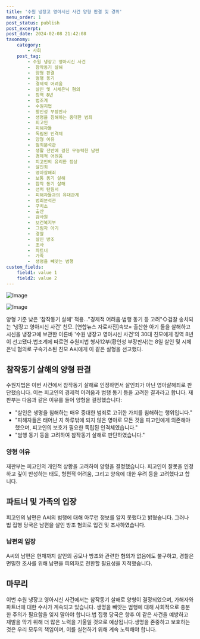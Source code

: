 ```yaml
---
title: '수원 냉장고 영아시신 사건 양형 판결 및 경위'
menu_order: 1
post_status: publish
post_excerpt: 
post_date: 2024-02-08 21:42:08
taxonomy:
    category:
        - 사회
    post_tag:
        - 수원 냉장고 영아시신 사건
        -  참작동기 살해
        -  양형 판결
        -  범행 동기
        -  경제적 어려움
        -  살인 및 시체은닉 혐의
        -  징역 8년
        -  법조계
        -  수원지법
        -  황인성 부장판사
        -  생명을 침해하는 중대한 범죄
        -  피고인
        -  피해자들
        -  독립된 인격체
        -  양형 이유
        -  범죄분석관
        -  생활 전반에 걸친 무능력한 남편
        -  경제적 어려움
        -  피고인의 유리한 정상
        -  살인죄
        -  영아살해죄
        -  보통 동기 살해
        -  참작 동기 살해
        -  선처 탄원서
        -  피해자들과의 유대관계
        -  범죄분석관
        -  구치소
        -  출산
        -  감사원
        -  보건복지부
        -  그림자 아기
        -  경찰
        -  살인 방조
        -  조사
        -  파트너
        -  가족
        -  생명을 빼앗는 범행
custom_fields:
    field1: value 1
    field2: value 2
---
```


![Image](https://imgnews.pstatic.net/image/087/2024/02/08/0001025233_001_20240208205201208.jpg?type=w647)

![Image](https://imgnews.pstatic.net/image/087/2024/02/08/0001025233_002_20240208205201249.jpg?type=w647)

양형 기준 낮은 '참작동기 살해' 적용…"경제적 어려움·범행 동기 등 고려"◇검찰 송치되는 ‘냉장고 영아시신 사건’ 친모. [연합뉴스 자료사진]속보= 출산한 아기 둘을 살해하고 시신을 냉장고에 보관한 이른바 '수원 냉장고 영아시신 사건'의 30대 친모에게 징역 8년이 선고됐다.법조계에 따르면 수원지법 형사12부(황인성 부장판사)는 8일 살인 및 시체은닉 혐의로 구속기소된 친모 A씨에게 이 같은 실형을 선고했다.
## 참작동기 살해의 양형 판결
수원지법은 이번 사건에서 참작동기 살해로 인정하면서 살인죄가 아닌 영아살해죄로 판단했습니다. 이는 피고인의 경제적 어려움과 범행 동기 등을 고려한 결과라고 합니다. 재판부는 다음과 같은 이유를 들어 양형을 결정했습니다:
- "살인은 생명을 침해하는 매우 중대한 범죄로 고귀한 가치를 침해하는 행위입니다."
- "피해자들은 태어난 지 하루밖에 되지 않은 영아로 모든 것을 피고인에게 의존해야 했으며, 피고인의 보호가 필요한 독립된 인격체였습니다."
- "범행 동기 등을 고려하여 참작동기 살해로 판단하였습니다."
### 양형 이유
재판부는 피고인의 개인적 상황을 고려하여 양형을 결정했습니다. 피고인이 잘못을 인정하고 깊이 반성하는 태도, 형편적 어려움, 그리고 양육에 대한 우려 등을 고려했다고 합니다.
## 파트너 및 가족의 입장
피고인의 남편은 A씨의 범행에 대해 아무런 정보를 알지 못했다고 밝혔습니다. 그러나 법 집행 당국은 남편을 살인 방조 혐의로 입건 및 조사하였습니다.
### 남편의 입장
A씨의 남편은 현재까지 살인의 공모나 방조와 관련한 혐의가 없음에도 불구하고, 경찰은 면밀한 조사를 위해 남편을 피의자로 전환할 필요성을 지적했습니다.
## 마무리
이번 수원 냉장고 영아시신 사건에서는 참작동기 살해로 양형이 결정되었으며, 가해자와 파트너에 대한 수사가 계속되고 있습니다. 생명을 빼앗는 범행에 대해 사회적으로 충분한 주의가 필요함을 잊지 말아야 합니다.법 집행 당국은 향후 이 같은 사건을 예방하고 재발을 막기 위해 더 많은 노력을 기울일 것으로 예상됩니다.생명을 존중하고 보호하는 것은 우리 모두의 책임이며, 이를 실천하기 위해 계속 노력해야 합니다.
